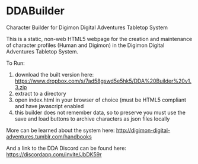 # DDABuilder
Character Builder for Digimon Digital Adventures Tabletop System

This is a static, non-web HTML5 webpage for the creation and maintenance of character profiles (Human and Digimon) in the Digimon Digital Adventures Tabletop System.

To Run:
1) download the built version here: https://www.dropbox.com/s/7ad58gswd5e5hk5/DDA%20Builder%20v1.3.zip
2) extract to a directory
3) open index.html in your browser of choice (must be HTML5 compliant and have javascript enabled
4) this builder does not remember data, so to preserve you must use the save and load buttons to archive characters as json files locally

More can be learned about the system here: http://digimon-digital-adventures.tumblr.com/handbooks

And a link to the DDA Discord can be found here: https://discordapp.com/invite/JbDK59r

